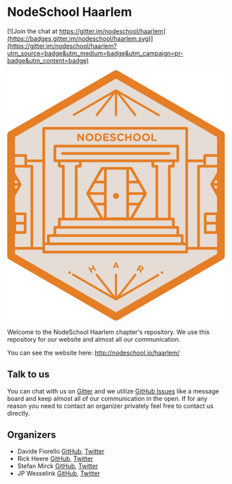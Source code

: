 # NodeSchool Haarlem

[![Join the chat at https://gitter.im/nodeschool/haarlem](https://badges.gitter.im/nodeschool/haarlem.svg)](https://gitter.im/nodeschool/haarlem?utm_source=badge&utm_medium=badge&utm_campaign=pr-badge&utm_content=badge)

![NodeSchool Haarlem](resources/nodeschool-haarlem.svg)

Welcome to the NodeSchool Haarlem chapter's repository. We use this repository
for our website and almost all our communication.

You can see the website here: http://nodeschool.io/haarlem/

## Talk to us

You can chat with us on [Gitter](https://gitter.im/nodeschool/haarlem) and we
utilize [GitHub Issues](https://github.com/nodeschool/haarlem/issues) like a
message board and keep almost all of our communication in the open. If for any
reason you need to contact an organizer privately feel free to contact us
directly.

## Organizers

 * Davide Fiorello [GitHub](https://github.com/codeflyer/), [Twitter](https://twitter.com/davidefiorello/)
 * Rick Heere [GitHub](https://github.com/rickheere/),
 [Twitter](https://twitter.com/heererick/)
 * Stefan Mirck [GitHub](https://github.com/stefanmirck/),
 [Twitter](https://twitter.com/stefanmirck)
 * JP Wesselink [GitHub](https://github.com/jpwesselink),
 [Twitter](https://twitter.com/jp10k)
